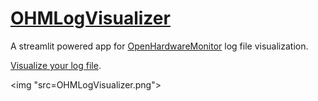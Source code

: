 # [OHMLogVisualizer](https://ohmlogvisualizer.streamlit.app/)

A streamlit powered app for [OpenHardwareMonitor](https://openhardwaremonitor.org/) log file visualization.

[Visualize your log file](https://ohmlogvisualizer.streamlit.app/).

<img "src=OHMLogVisualizer.png">

